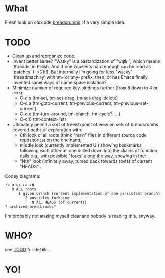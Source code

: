 # What

Fresh look on old code
[breadcrumbs](http://www.emacswiki.org/emacs/BreadcrumbForEmacs)
of a very simple idea.

# TODO

* Clean up and reorganize code.
* Invent better name? "Watky" is a bastardization of "wątki", which means
'threads' in Polish. And if one zqueents hard enough can be read as 'patches'
(I <3 it!). But internally I'm going for less "wacky" `threadmachiny'
with tm- or tmy- prefix, then; or has Emacs finally invented saner ways of
name space isolation?
* Minimize number of required key-bindings further (from 8 down to 4 or less):
    * C-c s (tm-set, tm-set-drag, tm-set-drag-delete)
    * C-c a (tm-goto-current, tm-previous-current, tm-previous-set-current)
    * C-c e (tm-turn-around, tm-branch, tm-cycle?, ...)
    * C-c 0 (tm-context-list)
* Ultimately permit a sort of treeish point of view on sets of breadcrumbs
covered paths of exploration with:
    * 0th look of all roots (think "main" files in different source code
    repositories) on the one hand;
    * middle look (currently implemented UI) showing bookmarks following each
    other as one drilled down into the chains of function calls e.g.,
    with possible "forks" along the way, showing in the:
    * "Nth" look (infinitely away, turned back towards roots) of current "HEADS"...

Codey diagrama: <!-- and .markdown sucks, too -->

    ?<-0->1->2->N
       0 ALL roots
          1 given branch (current implementation of one persistent branch)
             2 possibley forksing
                N ALL HEADS (of currents)
    ? archived breadcrumbs?

I'm probably not making myself clear and nobody is reading this, anyway.

# WHO?

see [TODO](TODO.md) for details...

# YO!
